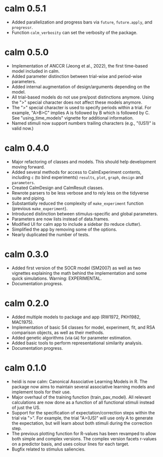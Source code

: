 # calm 0.5.1
* Added parallelization and progress bars via `future`, `future.apply`, and `progressr`.
* Function `calm_verbosity` can set the verbosity of the package.

# calm 0.5.0
* Implementation of ANCCR (Jeong et al., 2022), the first time-based model included in calm.
* Added parameter distinction between trial-wise and period-wise parameters.
* Added internal augmentation of design/arguments depending on the model.
* All trial-based models do not use pre/post distinctions anymore. Using the ">" special character does not affect these models anymore.
* The ">" special character is used to specify periods within a trial. For example, "A>B>C" implies A is followed by B which is followed by C. See "using_time_models" vignette for additional information.
* Named stimuli now support numbers trailing characters (e.g., "(US1)" is valid now.)


# calm 0.4.0
* Major refactoring of classes and models. This should help development moving forward.
* Added several methods for access to CalmExperiment contents, including `c` (to bind experiments) `results`, `plot`, `graph`, `design` and `parameters`.
* Created CalmDesign and CalmResult classes. 
* Rewrote parsers to be less verbose and to rely less on the tidyverse suite and piping.
* Substantially reduced the complexity of `make_experiment` function (previous `make_experiment`).
* Introduced distinction between stimulus-specific and global parameters.
* Parameters are now lists instead of data.frames.
* Modified UI for calm app to include a sidebar (to reduce clutter). 
* Simplified the app by removing some of the options.
* Nearly duplicated the number of tests.

# calm 0.3.0

* Added first version of the SOCR model (SM2007) as well as two vignettes explaining the math behind the implementation and some quick simulations. Warning: EXPERIMENTAL.
* Documentation progress.

# calm 0.2.0

* Added multiple models to package and app (RW1972, PKH1982, MAC1975).
* Implementation of basic S4 classes for model, experiment, fit, and RSA comparison objects, as well as their methods.
* Added genetic algorithms (via `GA`) for parameter estimation.
* Added basic tools to perform representational similarity analysis.
* Documentation progress.

# calm 0.1.0

* heidi is now calm: Canonical Associative Learning Models in R. The package now aims to maintain several associative learning models and implement tools for  their use.
* Major overhaul of the training function (train_pav_model). All relevant calculations are now done as a function of all functional stimuli instead of just the US.
* Support for the specification of expectation/correction steps within the trial via ">". For example, the trial "A>(US)" will use only A to generate the expectation, but will learn about both stimuli during the correction step.
* The previous plotting function for R-values has been revamped to allow both simple and complex versions. The complex version facets r-values on a predictor basis, and uses colour lines for each target.
* Bugfix related to stimulus saliencies.

